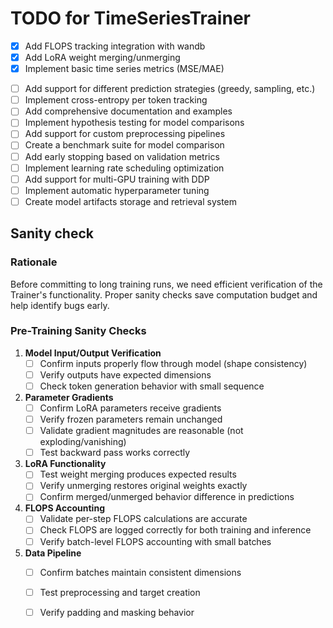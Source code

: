 # TODO for TimeSeriesTrainer

- [x] Add FLOPS tracking integration with wandb
- [x] Add LoRA weight merging/unmerging
- [x] Implement basic time series metrics (MSE/MAE)
<!-- - [ ] Improve prediction visualization with more detailed plots -->
- [ ] Add support for different prediction strategies (greedy, sampling, etc.)
- [ ] Implement cross-entropy per token tracking
- [ ] Add comprehensive documentation and examples
- [ ] Implement hypothesis testing for model comparisons
- [ ] Add support for custom preprocessing pipelines
- [ ] Create a benchmark suite for model comparison
- [ ] Add early stopping based on validation metrics
- [ ] Implement learning rate scheduling optimization
- [ ] Add support for multi-GPU training with DDP
- [ ] Implement automatic hyperparameter tuning
- [ ] Create model artifacts storage and retrieval system

## Sanity check

### Rationale
Before committing to long training runs, we need efficient verification of the Trainer's functionality. Proper sanity checks save computation budget and help identify bugs early.

### Pre-Training Sanity Checks

1. **Model Input/Output Verification**
   - [ ] Confirm inputs properly flow through model (shape consistency)
   - [ ] Verify outputs have expected dimensions
   - [ ] Check token generation behavior with small sequence

2. **Parameter Gradients**
   - [ ] Confirm LoRA parameters receive gradients
   - [ ] Verify frozen parameters remain unchanged
   - [ ] Validate gradient magnitudes are reasonable (not exploding/vanishing)
   - [ ] Test backward pass works correctly

3. **LoRA Functionality**
   - [ ] Test weight merging produces expected results
   - [ ] Verify unmerging restores original weights exactly
   - [ ] Confirm merged/unmerged behavior difference in predictions

4. **FLOPS Accounting**
   - [ ] Validate per-step FLOPS calculations are accurate
   - [ ] Check FLOPS are logged correctly for both training and inference
   - [ ] Verify batch-level FLOPS accounting with small batches

5. **Data Pipeline**
   - [ ] Confirm batches maintain consistent dimensions
   - [ ] Test preprocessing and target creation
   - [ ] Verify padding and masking behavior

